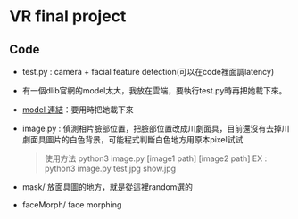 # VR final project
## Code
- test.py : camera + facial feature detection(可以在code裡面調latency)
- 有一個dlib官網的model太大，我放在雲端，要執行test.py時再把她載下來。
- [model 連結](https://www.dropbox.com/s/mkwdt53c6krn8vw/shape_predictor_68_face_landmarks.dat?dl=1)：要用時把她載下來

- image.py : 偵測相片臉部位置，把臉部位置改成川劇面具，目前還沒有去掉川劇面具圖片的白色背景，可能程式判斷白色地方用原本pixel試試
    >使用方法
    > python3 image.py [image1 path] [image2 path]
    > EX : python3 image.py test.jpg show.jpg
- mask/
放面具圖的地方，就是從這裡random選的
- faceMorph/
face morphing
